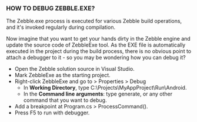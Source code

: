 ﻿
### HOW TO DEBUG ZEBBLE.EXE?

The Zebble.exe process is executed for various Zebble build operations, and it's invoked regularly during compilation.

Now imagine that you want to get your hands dirty in the Zebble engine and update the source code of ZebbleExe tool. As the EXE file is automatically executed in the project during the build process, there is no obvious point to attach a debugger to it - so you may be wondering how you can debug it? 

- Open the Zebble solution source in Visual Studio.
- Mark ZebbleExe as the starting project.
- Right-click ZebbleExe and go to > Properties > Debug
  - In **Working Directory**, type C:\Projects\MyAppProject\Run\Android.
  - In the **Command line arguments**:  type generate,  or any other command that you want to debug.
- Add a breakpoint at Program.cs > ProcessCommand().
- Press F5 to run with debugger.